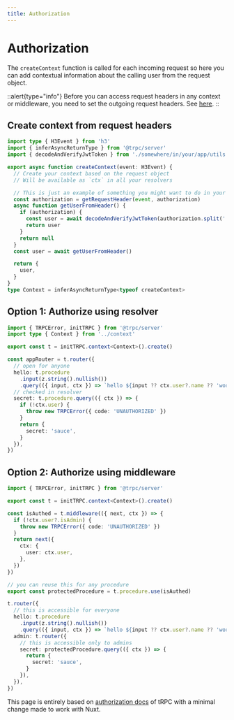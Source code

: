 ```yaml
---
title: Authorization
---
```


# Authorization

The `createContext` function is called for each incoming request so here you can add contextual information about the calling user from the request object.

::alert{type="info"}
Before you can access request headers in any context or middleware, you need to set the outgoing request headers. See [here](/get-started/tips/headers).
::

## Create context from request headers

```ts [server/trpc/context.ts]
import type { H3Event } from 'h3'
import { inferAsyncReturnType } from '@trpc/server'
import { decodeAndVerifyJwtToken } from './somewhere/in/your/app/utils'

export async function createContext(event: H3Event) {
  // Create your context based on the request object
  // Will be available as `ctx` in all your resolvers

  // This is just an example of something you might want to do in your ctx fn
  const authorization = getRequestHeader(event, authorization)
  async function getUserFromHeader() {
    if (authorization) {
      const user = await decodeAndVerifyJwtToken(authorization.split(' ')[1])
      return user
    }
    return null
  }
  const user = await getUserFromHeader()

  return {
    user,
  }
}
type Context = inferAsyncReturnType<typeof createContext>
```

## Option 1: Authorize using resolver

```ts
import { TRPCError, initTRPC } from '@trpc/server'
import type { Context } from '../context'

export const t = initTRPC.context<Context>().create()

const appRouter = t.router({
  // open for anyone
  hello: t.procedure
    .input(z.string().nullish())
    .query(({ input, ctx }) => `hello ${input ?? ctx.user?.name ?? 'world'}`),
  // checked in resolver
  secret: t.procedure.query(({ ctx }) => {
    if (!ctx.user) {
      throw new TRPCError({ code: 'UNAUTHORIZED' })
    }
    return {
      secret: 'sauce',
    }
  }),
})
```

## Option 2: Authorize using middleware

```ts
import { TRPCError, initTRPC } from '@trpc/server'

export const t = initTRPC.context<Context>().create()

const isAuthed = t.middleware(({ next, ctx }) => {
  if (!ctx.user?.isAdmin) {
    throw new TRPCError({ code: 'UNAUTHORIZED' })
  }
  return next({
    ctx: {
      user: ctx.user,
    },
  })
})

// you can reuse this for any procedure
export const protectedProcedure = t.procedure.use(isAuthed)

t.router({
  // this is accessible for everyone
  hello: t.procedure
    .input(z.string().nullish())
    .query(({ input, ctx }) => `hello ${input ?? ctx.user?.name ?? 'world'}`),
  admin: t.router({
    // this is accessible only to admins
    secret: protectedProcedure.query(({ ctx }) => {
      return {
        secret: 'sauce',
      }
    }),
  }),
})
```

This page is entirely based on [authorization docs](https://trpc.io/docs/v10/authorization) of tRPC with a minimal change made to work with Nuxt.
